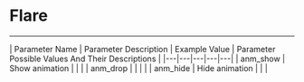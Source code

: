# Flare

___

| Parameter Name | Parameter Description | Example Value | Parameter Possible Values And Their Descriptions |
|---|---|---|---|---|
| anm_show | Show animation |  |  |
| anm_drop | |  |  |
| anm_hide | Hide animation |  |  |
